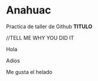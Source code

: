 # Anahuac
Practica de taller de Github
**TITULO**

//TELL ME WHY YOU DID IT

Hola

Adios

Me gusta el helado

